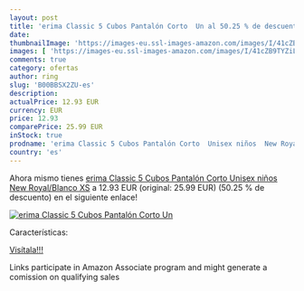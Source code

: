 ```yaml
---
layout: post
title: 'erima Classic 5 Cubos Pantalón Corto  Un al 50.25 % de descuento'
date: 
thumbnailImage: 'https://images-eu.ssl-images-amazon.com/images/I/41cZB9TYZiL._SL200_.jpg'
images: [ 'https://images-eu.ssl-images-amazon.com/images/I/41cZB9TYZiL._SL200_.jpg' ]
comments: true
category: ofertas
author: ring
slug: 'B00BBSX2ZU-es'
description:
actualPrice: 12.93 EUR
currency: EUR
price: 12.93
comparePrice: 25.99 EUR
inStock: true
prodname: 'erima Classic 5 Cubos Pantalón Corto  Unisex niños  New Royal/Blanco  XS'
country: 'es'
---
```


Ahora mismo tienes [erima Classic 5 Cubos Pantalón Corto  Unisex niños  New Royal/Blanco  XS](https://www.amazon.es/dp/B00BBSX2ZU/?tag=tolees-21) a 12.93 EUR (original: 25.99 EUR) (50.25 %  de descuento) en el siguiente enlace!

[![erima Classic 5 Cubos Pantalón Corto  Un](https://images-eu.ssl-images-amazon.com/images/I/41cZB9TYZiL._SL200_.jpg)](https://www.amazon.es/dp/B00BBSX2ZU/?tag=tolees-21)

Características:


[Visítala!!!](https://www.amazon.es/dp/B00BBSX2ZU/?tag=tolees-21)

Links participate in Amazon Associate program and might generate a comission on qualifying sales
